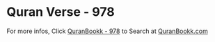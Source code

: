# Quran Verse - 978 

For more infos, Click [QuranBookk - 978](https://www.quranbookk.com/quran/search?q=978) to Search at [QuranBookk.com](http://quranbookk.com/)